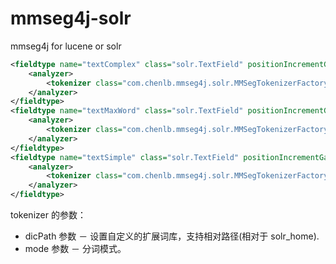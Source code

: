mmseg4j-solr
============

mmseg4j for lucene or solr


```xml
<fieldtype name="textComplex" class="solr.TextField" positionIncrementGap="100">
	<analyzer>
		<tokenizer class="com.chenlb.mmseg4j.solr.MMSegTokenizerFactory" mode="complex" dicPath="dic"/>
	</analyzer>
</fieldtype>
<fieldtype name="textMaxWord" class="solr.TextField" positionIncrementGap="100">
	<analyzer>
		<tokenizer class="com.chenlb.mmseg4j.solr.MMSegTokenizerFactory" mode="max-word" />
	</analyzer>
</fieldtype>
<fieldtype name="textSimple" class="solr.TextField" positionIncrementGap="100">
	<analyzer>
		<tokenizer class="com.chenlb.mmseg4j.solr.MMSegTokenizerFactory" mode="simple" dicPath="n:/custom/path/to/my_dic" />
	</analyzer>
</fieldtype>
```
tokenizer 的参数：
 * dicPath 参数 － 设置自定义的扩展词库，支持相对路径(相对于 solr_home).
 * mode 参数 － 分词模式。